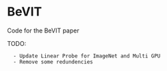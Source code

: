 # BeVIT
Code for the BeVIT paper

TODO: 

      - Update Linear Probe for ImageNet and Multi GPU 
      - Remove some redundencies
